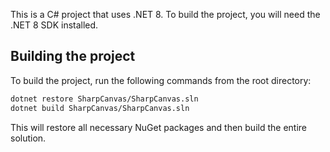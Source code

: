 This is a C# project that uses .NET 8. To build the project, you will need the .NET 8 SDK installed.

## Building the project

To build the project, run the following commands from the root directory:

```bash
dotnet restore SharpCanvas/SharpCanvas.sln
dotnet build SharpCanvas/SharpCanvas.sln
```

This will restore all necessary NuGet packages and then build the entire solution.
